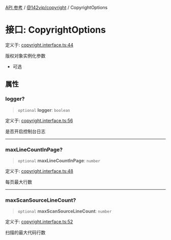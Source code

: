[API 参考](../wiki/Home) / [@142vip/copyright](../wiki/@142vip.copyright) / CopyrightOptions

# 接口: CopyrightOptions

定义于: [copyright.interface.ts:44](https://github.com/142vip/core-x/blob/5281e59d2cdd2de59e1ea761d17ed7fe118d1e60/packages/copyright/src/copyright.interface.ts#L44)

版权对象实例化参数

* 可选

## 属性

### logger?

> `optional` **logger**: `boolean`

定义于: [copyright.interface.ts:56](https://github.com/142vip/core-x/blob/5281e59d2cdd2de59e1ea761d17ed7fe118d1e60/packages/copyright/src/copyright.interface.ts#L56)

是否开启控制台日志

***

### maxLineCountInPage?

> `optional` **maxLineCountInPage**: `number`

定义于: [copyright.interface.ts:48](https://github.com/142vip/core-x/blob/5281e59d2cdd2de59e1ea761d17ed7fe118d1e60/packages/copyright/src/copyright.interface.ts#L48)

每页最大行数

***

### maxScanSourceLineCount?

> `optional` **maxScanSourceLineCount**: `number`

定义于: [copyright.interface.ts:52](https://github.com/142vip/core-x/blob/5281e59d2cdd2de59e1ea761d17ed7fe118d1e60/packages/copyright/src/copyright.interface.ts#L52)

扫描的最大代码行数
